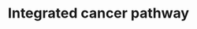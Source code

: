 ---
annotations:
- id: PW:0000605
  parent: disease pathway
  type: Pathway Ontology
  value: cancer pathway
- id: DOID:162
  parent: disease of cellular proliferation
  type: Disease Ontology
  value: cancer
authors:
- Saibrahi
- MaintBot
- AlexanderPico
- MartijnVanIersel
- Ddigles
- Khanspers
- Egonw
- Mkutmon
- Marvin M2
- Eweitz
description: This integrated cancer pathway describes the key mechanisms involved
  in the development of cancer containing the key prognostic markers and pathogenetic
  factors.   Proteins on this pathway have targeted assays available via the [https://assays.cancer.gov/available_assays?wp_id=WP1971
  CPTAC Assay Portal]
last-edited: 2021-05-22
organisms:
- Homo sapiens
redirect_from:
- /index.php/Pathway:WP1971
- /instance/WP1971
revision: null
schema-jsonld:
- '@context': https://schema.org/
  '@id': https://wikipathways.github.io/pathways/WP1971.html
  '@type': Dataset
  creator:
    '@type': Organization
    name: WikiPathways
  description: This integrated cancer pathway describes the key mechanisms involved
    in the development of cancer containing the key prognostic markers and pathogenetic
    factors.   Proteins on this pathway have targeted assays available via the [https://assays.cancer.gov/available_assays?wp_id=WP1971
    CPTAC Assay Portal]
  keywords:
  - AKT1_HUMAN
  - ASK1
  - ATF1
  - ATM_HUMAN
  - ATR_HUMAN
  - BACH1
  - BAD_HUMAN
  - BARD1_HUMAN
  - BAX_HUMAN
  - BCL2_HUMAN
  - BLM_HUMAN
  - BRCA1_HUMAN
  - CASP3_HUMAN
  - CASP8_HUMAN
  - CASP9_HUMAN
  - CDC25A
  - CDC25B
  - CDC2_HUMAN
  - CDK2_HUMAN
  - CDK4_HUMAN
  - CHK1_HUMAN
  - CHK2_HUMAN
  - Cctlp
  - DNA-PK
  - E2F1_HUMAN
  - JAK1_HUMAN
  - MDM2_HUMAN
  - MIR21
  - MIR29B1
  - MIR29B2
  - MIR29C
  - MMP1_HUMAN
  - MRE11_HUMAN
  - MSH2_HUMAN
  - MSH6_HUMAN
  - MYC
  - NOXA1_HUMAN
  - OCT1
  - P53_HUMAN
  - PLK1
  - PTEN_HUMAN
  - PUMA
  - Q8NBS1_HUMAN
  - RAD50_HUMAN
  - RB_HUMAN
  - SMAD2_HUMAN
  - SMAD3_HUMAN
  - STAT1_HUMAN
  - Swi/SNF
  - p13K
  - p14
  - p15
  - p21
  - p27
  - p38
  license: CC0
  name: Integrated cancer pathway
seo: CreativeWork
title: Integrated cancer pathway
wpid: WP1971
---
